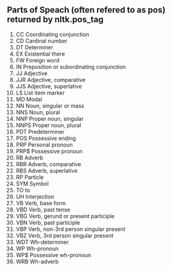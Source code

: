Parts of Speach (often refered to as pos) returned by nltk.pos_tag
------------------------------------------------------------------
1. CC	Coordinating conjunction
2. CD	Cardinal number
3. DT	Determiner
4. EX	Existential there
5. FW	Foreign word
6. IN	Preposition or subordinating conjunction
7. JJ	Adjective
8. JJR	Adjective, comparative
9. JJS	Adjective, superlative
10. LS	List item marker
11. MD	Modal
12. NN	Noun, singular or mass
13. NNS	Noun, plural
14. NNP	Proper noun, singular
15. NNPS	Proper noun, plural
16. PDT	Predeterminer
17. POS	Possessive ending
18. PRP	Personal pronoun
19. PRP$	Possessive pronoun
20. RB	Adverb
21. RBR	Adverb, comparative
22. RBS	Adverb, superlative
23. RP	Particle
24. SYM	Symbol
25. TO	to
26. UH	Interjection
27. VB	Verb, base form
28. VBD	Verb, past tense
29. VBG	Verb, gerund or present participle
30. VBN	Verb, past participle
31. VBP	Verb, non-3rd person singular present
32. VBZ	Verb, 3rd person singular present
33. WDT	Wh-determiner
34. WP	Wh-pronoun
35. WP$	Possessive wh-pronoun
36. WRB	Wh-adverb
